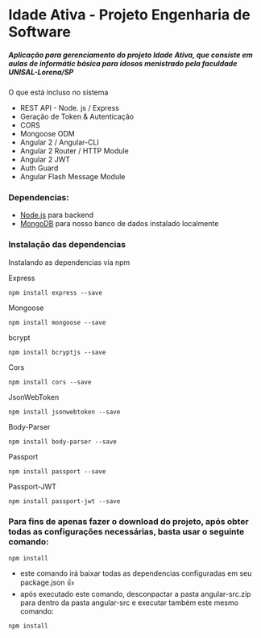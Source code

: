 # Idade Ativa - Projeto Engenharia de Software

##### Aplicação para gerenciamento do projeto Idade Ativa, que consiste em aulas de informátic básica para idosos menistrado pela faculdade UNISAL-Lorena/SP

O que está incluso no sistema

 * REST API - Node. js / Express
 * Geração de Token & Autenticação
 * CORS
 * Mongoose ODM
 * Angular 2 / Angular-CLI
 * Angular 2 Router / HTTP Module
 * Angular 2 JWT
 * Auth Guard
 * Angular Flash Message Module

### Dependencias:

 * [Node.js](https://nodejs.org/en/) para backend
 * [MongoDB](http://mongodb.com/) para nosso banco de dados instalado localmente

### Instalação das dependencias

Instalando as dependencias via npm

Express
```
npm install express --save
```

Mongoose
```
npm install mongoose --save
```

bcrypt
```
npm install bcryptjs --save
```

Cors
```
npm install cors --save
```

JsonWebToken
```
npm install jsonwebtoken --save
```

Body-Parser
```
npm install body-parser --save
```

Passport
```
npm install passport --save
```

Passport-JWT
```
npm install passport-jwt --save
```

### Para fins de apenas fazer o download do projeto, após obter todas as configurações necessárias, basta usar o seguinte comando:

```
npm install
```

* este comando irá baixar todas as dependencias configuradas em seu package.json :+1:
* após executado este comando, desconpactar a pasta angular-src.zip para dentro da pasta angular-src e executar também este mesmo comando:

```
npm install
```
